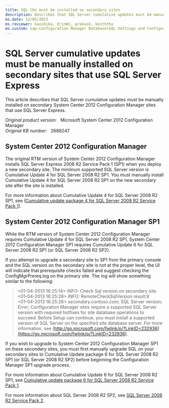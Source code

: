 ```yaml
---
title: SQL CUs must be installed on secondary sites
description: Describes that SQL Server cumulative updates must be manually installed on secondary sites that use SQL Server Express.
ms.date: 12/05/2023
ms.reviewer: kaushika, ErinWi, prakask, keiththo
ms.custom: sap:Configuration Manager Database\SQL Settings and Configuration
---
```

# SQL Server cumulative updates must be manually installed on secondary sites that use SQL Server Express

This article describes that SQL Server cumulative updates must be manually installed on secondary System Center 2012 Configuration Manager sites that use SQL Server Express.

_Original product version:_ &nbsp; Microsoft System Center 2012 Configuration Manager  
_Original KB number:_ &nbsp; 2688247

## System Center 2012 Configuration Manager

The original RTM version of System Center 2012 Configuration Manager installs SQL Server Express 2008 R2 Service Pack 1 (SP1) when you deploy a new secondary site. The minimum supported SQL Server version is Cumulative Update 4 for SQL Server 2008 R2 SP1. You must manually install Cumulative Update 4 for SQL Server 2008 R2 SP1 on the new secondary site after the site is installed.

  For more information about Cumulative Update 4 for SQL Server 2008 R2 SP1, see ([Cumulative update package 4 for SQL Server 2008 R2 Service Pack 1](https://support.microsoft.com/help/2633146)).

## System Center 2012 Configuration Manager SP1

While the RTM version of System Center 2012 Configuration Manager requires Cumulative Update 4 for SQL Server 2008 R2 SP1, System Center 2012 Configuration Manager SP1 requires Cumulative Update 6 for SQL Server 2008 R2 SP1 (or SQL Server 2008 R2 SP2).

  If you attempt to upgrade a secondary site to SP1 from the primary console and the SQL version on the secondary site is not at the proper level, the UI will indicate that prerequisite checks failed and suggest checking the ConfigMgrPrereq.log on the primary site. The log will show something similar to the following:

  > <01-04-2013 16:25:14> INFO: Check Sql version on secondary site.  
  > <01-04-2013 16:25:28> INFO: RemoteCheckSqlVersion result:9  
  > <01-04-2013 16:25:28> *secondary.contoso.com*; SQL Server version; Error; Configuration Manager sites require a supported SQL Server version with required hotfixes for site database operations to succeed. Before Setup can continue, you must install a supported version of SQL Server on the specified site database server. For more information, see [http://go.microsoft.com/fwlink/p/?LinkID=232936](https://go.microsoft.com/fwlink/p/?LinkID=232936).

  If you wish to upgrade to System Center 2012 Configuration Manager SP1 on these secondary sites, you must first manually upgrade SQL on your secondary sites to Cumulative Update package 6 for SQL Server 2008 R2 SP1 (or SQL Server 2008 R2 SP2) before beginning the Configuration Manager SP1 upgrade process.

  For more information about Cumulative Update 6 for SQL Server 2008 R2 SP1, see [Cumulative update package 6 for SQL Server 2008 R2 Service Pack 1](https://support.microsoft.com/help/2679367).

  For more information about SQL Server 2008 R2 SP2, see [SQL Server 2008 R2 Service Pack 2](https://www.microsoft.com/download/details.aspx?id=30437).
